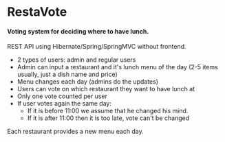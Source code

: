 # RestaVote
#### Voting system for deciding where to have lunch.

REST API using Hibernate/Spring/SpringMVC without frontend.

<ul>
    <li>2 types of users: admin and regular users</li>
    <li>Admin can input a restaurant and it's lunch menu of the day (2-5 items usually, just a dish name and price)</li>
    <li>Menu changes each day (admins do the updates)</li>
    <li>Users can vote on which restaurant they want to have lunch at</li>
    <li>Only one vote counted per user</li>
    <li>If user votes again the same day:
        <ul>
            <li>If it is before 11:00 we assume that he changed his mind.</li>
            <li>If it is after 11:00 then it is too late, vote can't be changed</li>
        </ul>
    </li>
</ul> 

Each restaurant provides a new menu each day.